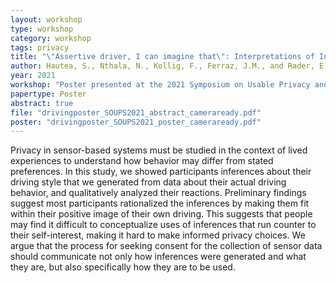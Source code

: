 ```yaml
---
layout: workshop
type: workshop
category: workshop
tags: privacy
title: "\"Assertive driver, I can imagine that\": Interpretations of Inferences from Driving Data"
author: Hautea, S., Nthala, N., Kollig, F., Ferraz, J.M., and Rader, E.
year: 2021
workshop: "Poster presented at the 2021 Symposium on Usable Privacy and Security"
papertype: Poster
abstract: true
file: "drivingposter_SOUPS2021_abstract_cameraready.pdf"
poster: "drivingposter_SOUPS2021_poster_cameraready.pdf"
---
```


Privacy in sensor-based systems must be studied in the context of lived experiences to understand how behavior may differ from stated preferences. In this study, we showed participants inferences about their driving style that we generated from data about their actual driving behavior, and qualitatively analyzed their reactions. Preliminary findings suggest most participants rationalized the inferences by making them fit within their positive image of their own driving. This suggests that people may find it difficult to conceptualize uses of inferences that run counter to their self-interest, making it hard to make informed privacy choices. We argue that the process for seeking consent for the collection of sensor data should communicate not only how inferences were generated and what they are, but also specifically how they are to be used.
